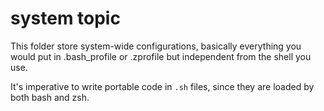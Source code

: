 # system topic
This folder store system-wide configurations, basically everything
you would put in .bash\_profile or .zprofile but independent from the shell you use.

It's imperative to write portable code in `.sh` files, since they are loaded by both bash and zsh.
